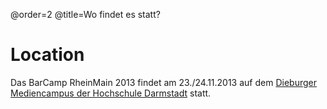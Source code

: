 @order=2
@title=Wo findet es statt?
# Location

Das BarCamp RheinMain 2013 findet am 23./24.11.2013 auf dem [Dieburger Mediencampus der Hochschule Darmstadt](http://www.h-da.de/hochschule/standorte/dieburg/) statt.
